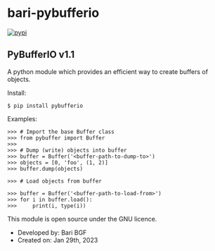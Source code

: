 # bari-pybufferio
[![pypi](https://img.shields.io/pypi/v/pybuffer.svg)](https://pypi.org/project/pybufferio)

## PyBufferIO v1.1
A python module which provides an efficient way to create buffers of objects.

Install:
    
    $ pip install pybufferio

Examples:

    >>> # Import the base Buffer class
    >>> from pybuffer import Buffer
    >>>
    >>> # Dump (write) objects into buffer
    >>> buffer = Buffer('<buffer-path-to-dump-to>')
    >>> objects = [0, 'foo', (1, 2)]
    >>> buffer.dump(objects)

    >>> # Load objects from buffer

    >>> buffer = Buffer('<buffer-path-to-load-from>')
    >>> for i in buffer.load():
    >>>     print(i, type(i))

This module is open source under the GNU licence.
- Developed by: Bari BGF
- Created on: Jan 29th, 2023
